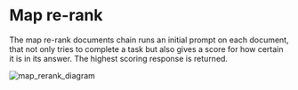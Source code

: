 Map re-rank
===========

The map re-rank documents chain runs an initial prompt on each document, that not only tries to complete a task but also gives a score for how certain it is in its answer. The highest scoring response is returned.

![map_rerank_diagram](/assets/images/map_rerank-0302b59b690c680ad6099b7bfe6d9fe5.jpg)